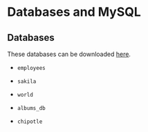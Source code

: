# Databases and MySQL

## Databases
These databases can be downloaded [here](https://dev.mysql.com/doc/index-other.html).
* `employees`
> 
* `sakila`
>
* `world`
>
* `albums_db`
> 
* `chipotle`
> 
